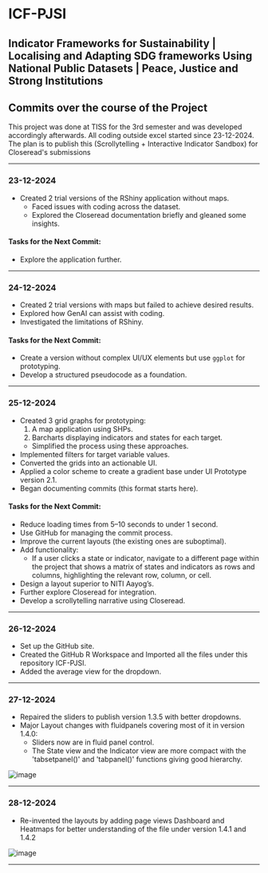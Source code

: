# ICF-PJSI
## Indicator Frameworks for Sustainability | Localising and Adapting SDG frameworks Using National Public Datasets | Peace, Justice and Strong Institutions

## Commits over the course of the Project
This project was done at TISS for the 3rd semester and was developed accordingly afterwards. All coding outside excel started since 23-12-2024. The plan is to publish this (Scrollytelling + Interactive Indicator Sandbox) for Closeread's submissions

---

### 23-12-2024
- Created 2 trial versions of the RShiny application without maps.
  - Faced issues with coding across the dataset.
  - Explored the Closeread documentation briefly and gleaned some insights.

#### Tasks for the Next Commit:
- Explore the application further.

---

### 24-12-2024
- Created 2 trial versions with maps but failed to achieve desired results.
- Explored how GenAI can assist with coding.
- Investigated the limitations of RShiny.

#### Tasks for the Next Commit:
- Create a version without complex UI/UX elements but use `ggplot` for prototyping.
- Develop a structured pseudocode as a foundation.

---

### 25-12-2024
- Created 3 grid graphs for prototyping:
  1. A map application using SHPs.
  2. Barcharts displaying indicators and states for each target.
  - Simplified the process using these approaches.
- Implemented filters for target variable values.
- Converted the grids into an actionable UI.
- Applied a color scheme to create a gradient base under UI Prototype version 2.1.
- Began documenting commits (this format starts here).

#### Tasks for the Next Commit:
- Reduce loading times from 5–10 seconds to under 1 second.
- Use GitHub for managing the commit process.
- Improve the current layouts (the existing ones are suboptimal).
- Add functionality:
  - If a user clicks a state or indicator, navigate to a different page within the project that shows a matrix of states and indicators as rows and columns, highlighting the relevant row, column, or cell.
- Design a layout superior to NITI Aayog’s.
- Further explore Closeread for integration.
- Develop a scrollytelling narrative using Closeread.

---

### 26-12-2024
- Set up the GitHub site.
- Created the GitHub R Workspace and Imported all the files under this repository ICF-PJSI.
- Added the average view for the dropdown.

---

### 27-12-2024
- Repaired the sliders to publish version 1.3.5 with better dropdowns.
- Major Layout changes with fluidpanels covering most of it in version 1.4.0:
  - Sliders now are in fluid panel control.
  - The State view and the Indicator view are more compact with the 'tabsetpanel()' and 'tabpanel()' functions giving good hierarchy.

![image](https://github.com/user-attachments/assets/94280afd-e9af-4499-9293-ca6eccd934c2)

---

### 28-12-2024
- Re-invented the layouts by adding page views Dashboard and Heatmaps for better understanding of the file under version 1.4.1 and 1.4.2

![image](https://github.com/user-attachments/assets/6e06306c-bb9f-4141-9655-93f6ef297224)

---
